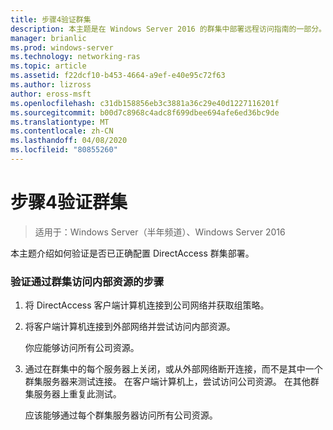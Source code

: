 ```yaml
---
title: 步骤4验证群集
description: 本主题是在 Windows Server 2016 的群集中部署远程访问指南的一部分。
manager: brianlic
ms.prod: windows-server
ms.technology: networking-ras
ms.topic: article
ms.assetid: f22dcf10-b453-4664-a9ef-e40e95c72f63
ms.author: lizross
author: eross-msft
ms.openlocfilehash: c31db158856eb3c3881a36c29e40d1227116201f
ms.sourcegitcommit: b00d7c8968c4adc8f699dbee694afe6ed36bc9de
ms.translationtype: MT
ms.contentlocale: zh-CN
ms.lasthandoff: 04/08/2020
ms.locfileid: "80855260"
---
```

# <a name="step-4-verify-the-cluster"></a>步骤4验证群集

>适用于：Windows Server（半年频道）、Windows Server 2016

本主题介绍如何验证是否已正确配置 DirectAccess 群集部署。  
  
### <a name="to-verify-access-to-internal-resources-through-the-cluster"></a>验证通过群集访问内部资源的步骤  
  
1.  将 DirectAccess 客户端计算机连接到公司网络并获取组策略。  
  
2.  将客户端计算机连接到外部网络并尝试访问内部资源。  
  
    你应能够访问所有公司资源。  
  
3.  通过在群集中的每个服务器上关闭，或从外部网络断开连接，而不是其中一个群集服务器来测试连接。 在客户端计算机上，尝试访问公司资源。 在其他群集服务器上重复此测试。  
  
    应该能够通过每个群集服务器访问所有公司资源。  
  


